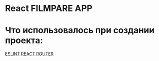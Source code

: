 # React FILMPARE APP







# Что использовалось при создании проекта:

[ESLINT](https://eslint.org/docs/latest/use/getting-started)
[REACT ROUTER](https://reactrouter.com/en/main/start/tutorial)